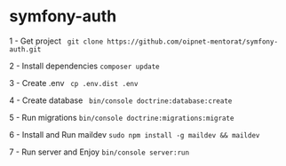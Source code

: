 # symfony-auth
1 - Get project
``` git clone https://github.com/oipnet-mentorat/symfony-auth.git```

2 - Install dependencies
``` composer update ```

3 - Create .env
``` cp .env.dist .env```

4 - Create database
``` bin/console doctrine:database:create```

5 - Run migrations
``` bin/console doctrine:migrations:migrate ```

6 - Install and Run maildev
``` sudo npm install -g maildev && maildev ```

7 - Run server and Enjoy
``` bin/console server:run ```
